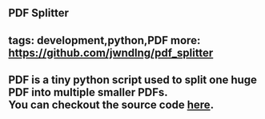 PDF Splitter
-----
tags: development,python,PDF
more: https://github.com/jwndlng/pdf_splitter
-----
PDF is a tiny python script used to split one huge PDF into multiple smaller PDFs.
<br>You can checkout the source code <a href="https://github.com/jwndlng/pdf_splitter">here</a>.
-----
